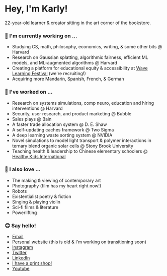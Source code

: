# Hey, I'm Karly!
22-year-old learner & creator sitting in the art corner of the bookstore.

### 🌱 I'm currently working on ...
- Studying CS, math, philosophy, economics, writing, & some other bits @ Harvard
- Research on Gaussian splatting, algorithmic fairness, efficient ML models, and ML-augmented algorithms @ Harvard
- Creating a platform for educational equity & accessibility at [Wave Learning Festival](https://www.wavelf.org) (we're recruiting!)
- Acquiring more Mandarin, Spanish, French, & German

### 🌲 I've worked on ...
- Research on systems simulations, comp neuro, education and hiring interventions @ Harvard
- Security, user research, and product marketing @ Bubble
- Sales plays @ Bain
- A faster trade allocation system @ D. E. Shaw
- A self-updating caches framework @ Two Sigma
- A deep learning waste sorting system @ NVIDIA
- Novel simulations to model light transport & polymer interactions in ternary blend organic solar cells @ Stony Brook University
- Teaching health & leadership to Chinese elementary schoolers @ [Healthy Kids International](https://www.healthykidsinternational.org)

### 🎨 I also love ...
- The making & viewing of contemporary art
- Photography (film has my heart right now!)
- Robots 
- Existentialist poetry & fiction
- Singing & playing violin
- Sci-fi films & literature
- Powerlifting

### 😊 Say hello!
- [Email](mailto:karlyhou@college.harvard.edu)
- [Personal website](https://www.karlyhou.com) (this is old & I'm working on transitioning soon)
- [Instagram](https://www.instagram.com/kbarley66)
- [Twitter](https://www.twitter.com/kbarley66)
- [LinkedIn](https://www.linkedin.com/in/karly-hou)
- [I have a print shop!](https://www.karly.threadless.com)
- [Youtube](https://www.youtube.com/channel/UCNw1ZJGAUvn4Ll4WEsEB41A?view_as=subscriber)
